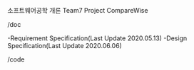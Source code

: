 소프트웨어공학 개론 Team7 Project CompareWise

/doc

  -Requirement Specification(Last Update 2020.05.13)
  -Design Specification(Last Update 2020.06.06)

/code
